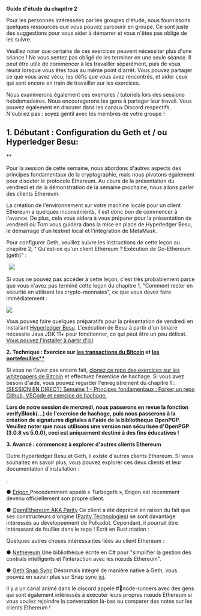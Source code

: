 ﻿**Guide d'étude du chapitre 2**

Pour les personnes intéressées par les groupes d'étude, nous fournissons quelques ressources que vous pouvez parcourir en groupe. Ce sont juste des suggestions pour vous aider à démarrer et vous n'êtes pas obligé de les suivre.

Veuillez noter que certains de ces exercices peuvent nécessiter plus d'une séance ! Ne vous sentez pas obligé de les terminer en une seule séance. Il peut être utile de commencer à les travailler séparément, puis de vous réunir lorsque vous êtes tous au même point d'arrêt. Vous pouvez partager ce que vous avez vécu, les défis que vous avez rencontrés, et aider ceux qui sont encore en train de travailler sur les exercices. 

Nous examinerons également ces exemples / tutoriels lors des sessions hebdomadaires. Nous encouragerons les gens à partager leur travail. Vous pouvez également en discuter dans les canaux Discord respectifs. N'oubliez pas : soyez gentil avec les membres de votre groupe !

## **1. Débutant : Configuration du Geth et / ou Hyperledger Besu:**
** 

Pour la session de cette semaine, nous abordons d'autres aspects des principes fondamentaux de la cryptographie, mais nous pivotons également pour discuter le protocole Ethereum. Au cours de la présentation du vendredi et de la démonstration de la semaine prochaine, nous allons parler des clients Ethereum.



La création de l'environnement sur votre machine locale pour un client Ethereum a quelques inconvénients, il est donc bon de commencer à l'avance. De plus, cela vous aidera à vous préparer pour la présentation de vendredi où Tom vous guidera dans la mise en place de Hyperledger Besu, le démarrage d'un testnet local et l'intégration de MetaMask.



Pour configurer Geth, veuillez suivre les instructions de cette leçon au chapitre 2, " Qu'est-ce qu'un client Ethereum ? Exécution de Go-Ethereum (geth)" :

` `![](chapitre2_image1.png)

Si vous ne pouvez pas accéder à cette leçon, c'est très probablement parce que vous n'avez pas terminé cette leçon du chapitre 1, "Comment rester en sécurité en utilisant les crypto-monnaies", ce que vous devez faire immédiatement :



![](chapitre2_image1.png)



Vous pouvez faire quelques préparatifs pour la présentation de vendredi en installant [Hyperledger Besu](https://besu.hyperledger.org/en/stable/HowTo/Get-Started/Installation-Options/Install-Binaries/). L'exécution de Besu à partir d'un binaire nécessite Java JDK 11+ pour fonctionner, ce qui peut être un peu délicat. [Vous pouvez l'installer à partir d'ici](https://www.oracle.com/java/technologies/javase-downloads.html).





**2. Technique : Exercice sur [les transactions du Bitcoin](https://github.com/cooganb/bitcoin-whitepaper-exercises/blob/master/transactions/README.md) et [les portefeuilles** ](https://github.com/cooganb/bitcoin-whitepaper-exercises/blob/master/wallet/README.md)**

Si vous ne l'avez pas encore fait, [clonez ce repo des exercices sur les ](https://github.com/cooganb/bitcoin-whitepaper-exercises)[whitepaper](https://github.com/cooganb/bitcoin-whitepaper-exercises)[s de Bitcoin](https://github.com/cooganb/bitcoin-whitepaper-exercises) et effectuez l'exercice de hachage. Si vous avez besoin d'aide, vous pouvez regarder l'enregistrement du chapitre 1 : [\[SESSION EN DIRECT\] Semaine 1 - Principes fondamentaux : Forker un repo Github, VSCode et exercice de hachage.](https://courses.consensys.net/courses/take/blockchain-developer-bootcamp-registration-2021/lessons/27760900-live-session-week-1-fundamentals-fork-a-github-repo-vscode-and-hashing-exercise)



**Lors de notre session de mercredi, nous passerons en revue la fonction verifyBlock(...) de l'exercice de hachage, puis nous passerons à la création de signatures digitales à l'aide de la bibliothèque OpenPGP. Veuillez noter que nous utilisons une version non sécurisée d'OpenPGP (3.0.8 vs 5.0.0), ceci est uniquement destiné à des fins éducatives !**

**3. Avancé : commencez à explorer d'autres clients Ethereum**

Outre Hyperledger Besu et Geth, il existe d'autres clients Ethereum. Si vous souhaitez en savoir plus, vous pouvez explorer ces deux clients et leur documentation d'installation :



.

● [Erigon ](https://github.com/ledgerwatch/erigon)Précédemment appelé « Turbogeth », Erigon est récemment devenu officiellement son propre client.

● [OpenEthereum AKA Parity](https://docs.nethereum.com/en/latest/ethereum-and-clients/parity/) Ce client a été déprécié en raison du fait que ses constructeurs d'origine ([Parity Technologies](https://www.parity.io/)) se sont davantage intéressés au développement de Polkadot. Cependant, il pourrait être intéressant de fouiller dans le repo ! Écrit en Rust.ntation :

Quelques autres choses intéressantes liées au client Ethereum :



● [Nethereum ](https://docs.nethereum.com/en/latest/getting-started/)Une bibliothèque écrite en C# pour "simplifier la gestion des contrats intelligents et l'interaction avec les nœuds Ethereum". 

● [Geth Snap Sync](https://blog.ethereum.org/2021/03/03/geth-v1-10-0/) Désormais intégré de manière native à Geth, vous pouvez en savoir plus sur Snap sync [ici](https://github.com/ethereum/devp2p/blob/master/caps/snap.md).



Il y a un canal animé dans le discord appelé #🏃node-runners avec des gens qui sont également intéressés à exécuter leurs propres nœuds Ethereum si vous voulez rejoindre la conversation là-bas ou comparer des notes sur les clients Ethereum !








